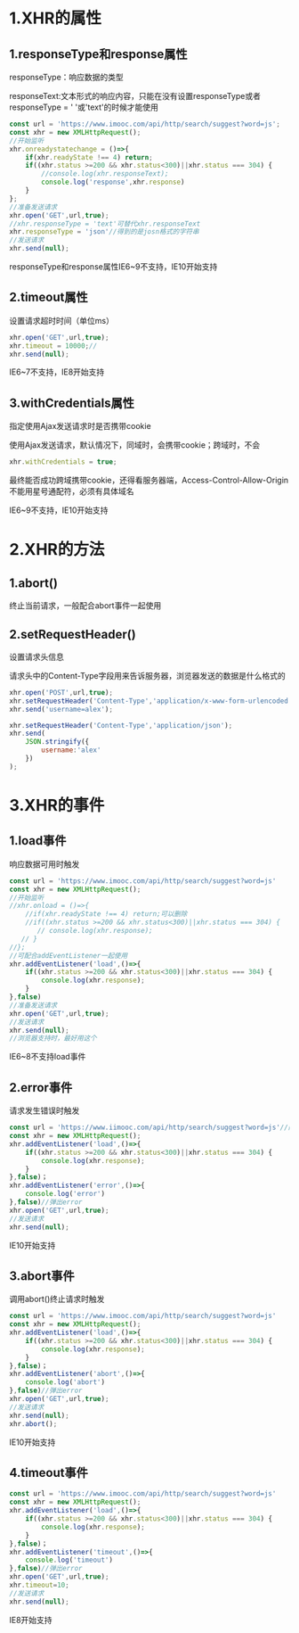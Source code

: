 # 1.XHR的属性

## 1.responseType和response属性

responseType：响应数据的类型

responseText:文本形式的响应内容，只能在没有设置responseType或者responseType = ' '或'text'的时候才能使用

```javascript
const url = 'https://www.imooc.com/api/http/search/suggest?word=js';
const xhr = new XMLHttpRequest();
//开始监听
xhr.onreadystatechange = ()=>{
    if(xhr.readyState !== 4) return;
    if((xhr.status >=200 && xhr.status<300)||xhr.status === 304) {
        //console.log(xhr.responseText);
        console.log('response',xhr.response)
    }
};
//准备发送请求
xhr.open('GET',url,true);
//xhr.responseType = 'text'可替代xhr.responseText
xhr.responseType = 'json'//得到的是josn格式的字符串
//发送请求
xhr.send(null);
```

responseType和response属性IE6~9不支持，IE10开始支持

## 2.timeout属性

设置请求超时时间（单位ms）

```javascript
xhr.open('GET',url,true);
xhr.timeout = 10000;//
xhr.send(null);
```

IE6~7不支持，IE8开始支持

## 3.withCredentials属性

指定使用Ajax发送请求时是否携带cookie

使用Ajax发送请求，默认情况下，同域时，会携带cookie；跨域时，不会

```javascript
xhr.withCredentials = true;
```

最终能否成功跨域携带cookie，还得看服务器端，Access-Control-Allow-Origin  不能用星号通配符，必须有具体域名

IE6~9不支持，IE10开始支持

# 2.XHR的方法

## 1.abort()

终止当前请求，一般配合abort事件一起使用

## 2.setRequestHeader()

设置请求头信息

请求头中的Content-Type字段用来告诉服务器，浏览器发送的数据是什么格式的

```javascript
xhr.open('POST',url,true);
xhr.setRequestHeader('Content-Type','application/x-www-form-urlencoded');
xhr.send('username=alex');

xhr.setRequestHeader('Content-Type','application/json');
xhr.send(
    JSON.stringify({
        username:'alex'
    })
);
```

# 3.XHR的事件

## 1.load事件

响应数据可用时触发

```javascript
const url = 'https://www.imooc.com/api/http/search/suggest?word=js'
const xhr = new XMLHttpRequest();
//开始监听
//xhr.onload = ()=>{
    //if(xhr.readyState !== 4) return;可以删除
    //if((xhr.status >=200 && xhr.status<300)||xhr.status === 304) {
       // console.log(xhr.response);
   // }
//};
//可配合addEventListener一起使用
xhr.addEventListener('load',()=>{
    if((xhr.status >=200 && xhr.status<300)||xhr.status === 304) {
        console.log(xhr.response);
    }
},false)
//准备发送请求
xhr.open('GET',url,true);
//发送请求
xhr.send(null);
//浏览器支持时，最好用这个
```

IE6~8不支持load事件

## 2.error事件

请求发生错误时触发

```javascript
const url = 'https://www.iimooc.com/api/http/search/suggest?word=js'//网址有问题
const xhr = new XMLHttpRequest();
xhr.addEventListener('load',()=>{
    if((xhr.status >=200 && xhr.status<300)||xhr.status === 304) {
        console.log(xhr.response);
    }
},false)；
xhr.addEventListener('error',()=>{
    console.log('error')
},false)//弹出error
xhr.open('GET',url,true);
//发送请求
xhr.send(null);
```

IE10开始支持

## 3.abort事件

调用abort()终止请求时触发

```javascript
const url = 'https://www.imooc.com/api/http/search/suggest?word=js'
const xhr = new XMLHttpRequest();
xhr.addEventListener('load',()=>{
    if((xhr.status >=200 && xhr.status<300)||xhr.status === 304) {
        console.log(xhr.response);
    }
},false)；
xhr.addEventListener('abort',()=>{
    console.log('abort')
},false)//弹出error
xhr.open('GET',url,true);
//发送请求
xhr.send(null);
xhr.abort();
```

IE10开始支持

## 4.timeout事件

```javascript
const url = 'https://www.imooc.com/api/http/search/suggest?word=js'
const xhr = new XMLHttpRequest();
xhr.addEventListener('load',()=>{
    if((xhr.status >=200 && xhr.status<300)||xhr.status === 304) {
        console.log(xhr.response);
    }
},false)；
xhr.addEventListener('timeout',()=>{
    console.log('timeout')
},false)//弹出error
xhr.open('GET',url,true);
xhr.timeout=10;
//发送请求
xhr.send(null);

```

IE8开始支持
